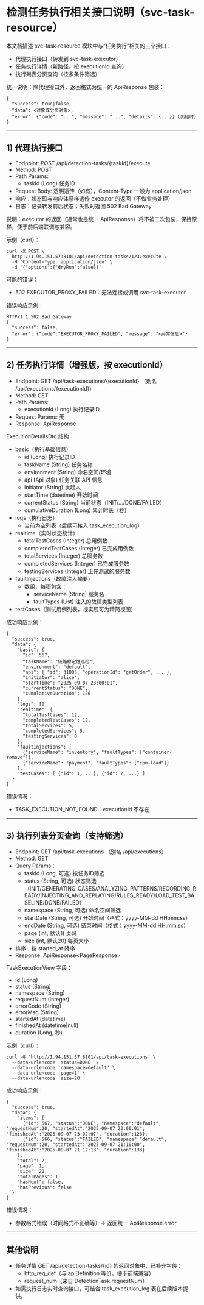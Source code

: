 # 检测任务执行相关接口说明（svc-task-resource）

本文档描述 svc-task-resource 模块中与“任务执行”相关的三个接口：
- 代理执行接口（转发到 svc-task-executor）
- 任务执行详情（新路径，按 executionId 查询）
- 执行列表分页查询（按多条件筛选）

统一说明：除代理接口外，返回格式为统一的 ApiResponse 包装：

```
{
  "success": true|false,
  "data": <对象或分页对象>,
  "error": {"code": "...", "message": "...", "details": {...}} (出错时)
}
```

---

## 1) 代理执行接口
- Endpoint: POST /api/detection-tasks/{taskId}/execute
- Method: POST
- Path Params:
  - taskId (Long) 任务ID
- Request Body: 透明透传（如有），Content-Type 一般为 application/json
- 响应：状态码与响应体原样透传 executor 的返回（不做业务处理）
- 日志：记录转发前后状态；失败时返回 502 Bad Gateway

说明：executor 的返回（通常也是统一 ApiResponse）将不被二次包装，保持原样，便于前后端联调与兼容。

示例（curl）：

```
curl -X POST \
  http://1.94.151.57:8101/api/detection-tasks/123/execute \
  -H 'Content-Type: application/json' \
  -d '{"options":{"dryRun":false}}'
```

可能的错误：
- 502 EXECUTOR_PROXY_FAILED：无法连接或调用 svc-task-executor

错误响应示例：
```
HTTP/1.1 502 Bad Gateway
{
  "success": false,
  "error": {"code":"EXECUTOR_PROXY_FAILED", "message": "<异常信息>"}
}
```

---

## 2) 任务执行详情（增强版，按 executionId）
- Endpoint: GET /api/task-executions/{executionId} （别名 /api/executions/{executionId}）
- Method: GET
- Path Params:
  - executionId (Long) 执行记录ID
- Request Params: 无
- Response: ApiResponse<ExecutionDetailsDto>

ExecutionDetailsDto 结构：
- basic（执行基础信息）
  - id (Long) 执行记录ID
  - taskName (String) 任务名称
  - environment (String) 命名空间/环境
  - api (Api 对象) 任务关联 API 信息
  - initiator (String) 发起人
  - startTime (datetime) 开始时间
  - currentStatus (String) 当前状态（INIT/…/DONE/FAILED）
  - cumulativeDuration (Long) 累计时长（秒）
- logs（执行日志）
  - 当前为空列表（后续可接入 task_execution_log）
- realtime（实时状态统计）
  - totalTestCases (Integer) 总用例数
  - completedTestCases (Integer) 已完成用例数
  - totalServices (Integer) 总服务数
  - completedServices (Integer) 已完成服务数
  - testingServices (Integer) 正在测试的服务数
- faultInjections（故障注入摘要）
  - 数组，每项包含：
    - serviceName (String) 服务名
    - faultTypes (List<String>) 注入的故障类型列表
- testCases（测试用例列表，视实现可为精简视图）

成功响应示例：
```
{
  "success": true,
  "data": {
    "basic": {
      "id": 567,
      "taskName": "链路稳定性巡检",
      "environment": "default",
      "api": { "id": 31005, "operationId": "getOrder", ... },
      "initiator": "alice",
      "startTime": "2025-09-07 23:00:01",
      "currentStatus": "DONE",
      "cumulativeDuration": 126
    },
    "logs": [],
    "realtime": {
      "totalTestCases": 12,
      "completedTestCases": 12,
      "totalServices": 5,
      "completedServices": 5,
      "testingServices": 0
    },
    "faultInjections": [
      {"serviceName": "inventory", "faultTypes": ["container-remove"]},
      {"serviceName": "payment", "faultTypes": ["cpu-load"]}
    ],
    "testCases": [ {"id": 1, ...}, {"id": 2, ...} ]
  }
}
```

错误情况：
- TASK_EXECUTION_NOT_FOUND：executionId 不存在

---

## 3) 执行列表分页查询（支持筛选）
- Endpoint: GET /api/task-executions （别名 /api/executions）
- Method: GET
- Query Params：
  - taskId (Long, 可选) 按任务ID筛选
  - status (String, 可选) 状态筛选（INIT/GENERATING_CASES/ANALYZING_PATTERNS/RECORDING_READY/INJECTING_AND_REPLAYING/RULES_READY/LOAD_TEST_BASELINE/DONE/FAILED）
  - namespace (String, 可选) 命名空间筛选
  - startDate (String, 可选) 开始时间（格式：yyyy-MM-dd HH:mm:ss）
  - endDate (String, 可选) 结束时间（格式：yyyy-MM-dd HH:mm:ss）
  - page (int, 默认1) 页码
  - size (int, 默认20) 每页大小
- 排序：按 started_at 降序
- Response: ApiResponse<PageResponse<TaskExecutionView>>

TaskExecutionView 字段：
- id (Long)
- status (String)
- namespace (String)
- requestNum (Integer)
- errorCode (String)
- errorMsg (String)
- startedAt (datetime)
- finishedAt (datetime|null)
- duration (Long, 秒)

示例（curl）：
```
curl -G 'http://1.94.151.57:8101/api/task-executions' \
  --data-urlencode 'status=DONE' \
  --data-urlencode 'namespace=default' \
  --data-urlencode 'page=1' \
  --data-urlencode 'size=20'
```

成功响应示例：
```
{
  "success": true,
  "data": {
    "items": [
      {"id": 567, "status":"DONE", "namespace":"default", "requestNum":20, "startedAt":"2025-09-07 23:00:01", "finishedAt":"2025-09-07 23:02:07", "duration":126},
      {"id": 566, "status":"FAILED", "namespace":"default", "requestNum":20, "startedAt":"2025-09-07 21:10:00", "finishedAt":"2025-09-07 21:12:13", "duration":133}
    ],
    "total": 2,
    "page": 1,
    "size": 20,
    "totalPages": 1,
    "hasNext": false,
    "hasPrevious": false
  }
}
```

错误情况：
- 参数格式错误（时间格式不正确等）→ 返回统一 ApiResponse.error

---

## 其他说明
- 任务详情 GET /api/detection-tasks/{id} 的返回对象中，已补充字段：
  - http_req_def（与 apiDefinition 等价，便于前端兼容）
  - request_num（来自 DetectionTask.requestNum）
- 如需执行日志实时查询接口，可结合 task_execution_log 表在后续版本提供。


